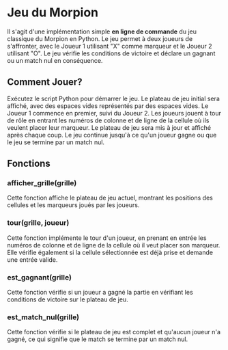  

# Jeu du Morpion
Il s'agit d'une implémentation simple **en ligne de commande** du jeu classique du Morpion en Python. Le jeu permet à deux joueurs de s'affronter, avec le Joueur 1 utilisant "X" comme marqueur et le Joueur 2 utilisant "O". Le jeu vérifie les conditions de victoire et déclare un gagnant ou un match nul en conséquence.

## Comment Jouer? 

Exécutez le script Python pour démarrer le jeu.
Le plateau de jeu initial sera affiché, avec des espaces vides représentés par des espaces vides.
Le Joueur 1 commence en premier, suivi du Joueur 2.
Les joueurs jouent à tour de rôle en entrant les numéros de colonne et de ligne de la cellule où ils veulent placer leur marqueur.
Le plateau de jeu sera mis à jour et affiché après chaque coup.
Le jeu continue jusqu'à ce qu'un joueur gagne ou que le jeu se termine par un match nul.

## Fonctions
### afficher_grille(grille)
Cette fonction affiche le plateau de jeu actuel, montrant les positions des cellules et les marqueurs joués par les joueurs.

### tour(grille, joueur)
Cette fonction implémente le tour d'un joueur, en prenant en entrée les numéros de colonne et de ligne de la cellule où il veut placer son marqueur. Elle vérifie également si la cellule sélectionnée est déjà prise et demande une entrée valide.

### est_gagnant(grille)
Cette fonction vérifie si un joueur a gagné la partie en vérifiant les conditions de victoire sur le plateau de jeu.

### est_match_nul(grille)
Cette fonction vérifie si le plateau de jeu est complet et qu'aucun joueur n'a gagné, ce qui signifie que le match se termine par un match nul.
